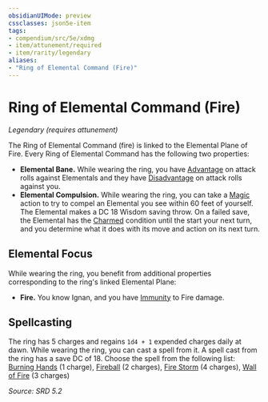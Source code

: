 ```yaml
---
obsidianUIMode: preview
cssclasses: json5e-item
tags:
- compendium/src/5e/xdmg
- item/attunement/required
- item/rarity/legendary
aliases: 
- "Ring of Elemental Command (Fire)"
---
```

# Ring of Elemental Command (Fire)
*Legendary (requires attunement)*  


The Ring of Elemental Command (fire) is linked to the Elemental Plane of Fire. Every Ring of Elemental Command has the following two properties:

- **Elemental Bane.** While wearing the ring, you have [Advantage](rules/variant-rules/advantage-xphb.md) on attack rolls against Elementals and they have [Disadvantage](rules/variant-rules/disadvantage-xphb.md) on attack rolls against you.  
- **Elemental Compulsion.** While wearing the ring, you can take a [Magic](rules/actions.md#Magic) action to try to compel an Elemental you see within 60 feet of yourself. The Elemental makes a DC 18 Wisdom saving throw. On a failed save, the Elemental has the [Charmed](rules/conditions.md#Charmed) condition until the start your next turn, and you determine what it does with its move and action on its next turn.  

## Elemental Focus

While wearing the ring, you benefit from additional properties corresponding to the ring's linked Elemental Plane:

- **Fire.** You know Ignan, and you have [Immunity](rules/variant-rules/immunity-xphb.md) to Fire damage.  

## Spellcasting

The ring has 5 charges and regains `1d4 + 1` expended charges daily at dawn. While wearing the ring, you can cast a spell from it. A spell cast from the ring has a save DC of 18. Choose the spell from the following list: [Burning Hands](compendium/spells/burning-hands-xphb.md) (1 charge), [Fireball](compendium/spells/fireball-xphb.md) (2 charges), [Fire Storm](compendium/spells/fire-storm-xphb.md) (4 charges), [Wall of Fire](compendium/spells/wall-of-fire-xphb.md) (3 charges)

*Source: SRD 5.2*